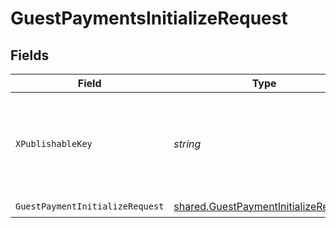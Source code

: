 # GuestPaymentsInitializeRequest


## Fields

| Field                                                                                               | Type                                                                                                | Required                                                                                            | Description                                                                                         |
| --------------------------------------------------------------------------------------------------- | --------------------------------------------------------------------------------------------------- | --------------------------------------------------------------------------------------------------- | --------------------------------------------------------------------------------------------------- |
| `XPublishableKey`                                                                                   | *string*                                                                                            | :heavy_check_mark:                                                                                  | The publicly viewable identifier used to identify a merchant division.                              |
| `GuestPaymentInitializeRequest`                                                                     | [shared.GuestPaymentInitializeRequest](../../../pkg/models/shared/guestpaymentinitializerequest.md) | :heavy_check_mark:                                                                                  | N/A                                                                                                 |